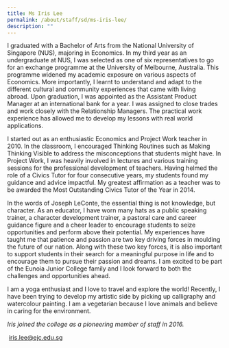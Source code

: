 ```yaml
---
title: Ms Iris Lee
permalink: /about/staff/sd/ms-iris-lee/
description: ""
---
```

I graduated with a Bachelor of Arts from the National University of Singapore (NUS), majoring in Economics. In my third year as an undergraduate at NUS, I was selected as one of six representatives to go for an exchange programme at the University of Melbourne, Australia. This programme widened my academic exposure on various aspects of Economics. More importantly, I learnt to understand and adapt to the different cultural and community experiences that came with living abroad. Upon graduation, I was appointed as the Assistant Product Manager at an international bank for a year. I was assigned to close trades and work closely with the Relationship Managers. The practical work experience has allowed me to develop my lessons with real world applications.

I started out as an enthusiastic Economics and Project Work teacher in 2010. In the classroom, I encouraged Thinking Routines such as Making Thinking Visible to address the misconceptions that students might have. In Project Work, I was heavily involved in lectures and various training sessions for the professional development of teachers. Having helmed the role of a Civics Tutor for four consecutive years, my students found my guidance and advice impactful. My greatest affirmation as a teacher was to be awarded the Most Outstanding Civics Tutor of the Year in 2014.

In the words of Joseph LeConte, the essential thing is not knowledge, but character. As an educator, I have worn many hats as a public speaking trainer, a character development trainer, a pastoral care and career guidance figure and a cheer leader to encourage students to seize opportunities and perform above their potential. My experiences have taught me that patience and passion are two key driving forces in moulding the future of our nation. Along with these two key forces, it is also important to support students in their search for a meaningful purpose in life and to encourage them to pursue their passion and dreams. I am excited to be part of the Eunoia Junior College family and I look forward to both the challenges and opportunities ahead.

I am a yoga enthusiast and I love to travel and explore the world! Recently, I have been trying to develop my artistic side by picking up calligraphy and watercolour painting. I am a vegetarian because I love animals and believe in caring for the environment.

_Iris joined the college as a pioneering member of staff in 2016._

 [iris.lee@ejc.edu.sg](mailto:iris.lee@ejc.edu.sg)